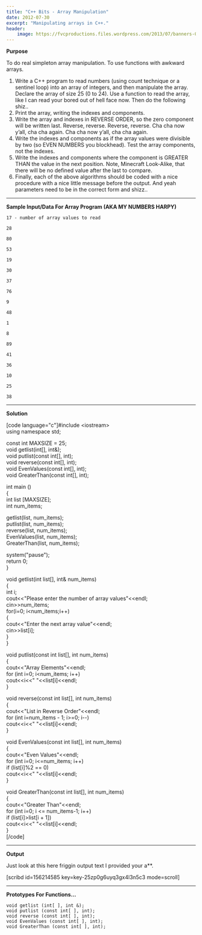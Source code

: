 ```yaml
---
title: "C++ Bits - Array Manipulation"
date: 2012-07-30
excerpt: "Manipulating arrays in C++."
header:
    image: https://fvcproductions.files.wordpress.com/2013/07/banners-002.jpg?w=1024&h=436&crop=1
---
```


**Purpose**

To do real simpleton array manipulation. To use functions with awkward
arrays.

1. Write a C++ program to read numbers (using count technique or a
    sentinel loop) into an array of integers, and then manipulate the
    array. Declare the array of size 25 (0 to 24). Use a function to
    read the array, like I can read your bored out of hell face now.
    Then do the following shiz..
2. Print the array, writing the indexes and components.
3. Write the array and indexes in REVERSE ORDER, so the zero component
    will be written last. Reverse, reverse. Reverse, reverse. Cha cha
    now y’all, cha cha again. Cha cha now y’all, cha cha again.
4.  Write the indexes and components as if the array values were
    divisible by two (so EVEN NUMBERS you blockhead). Test the array
    components, not the indexes.
5.  Write the indexes and components where the component is GREATER THAN
    the value in the next position. Note, Minecraft Look-Alike, that
    there will be no defined value after the last to compare.
6.  Finally, each of the above algorithms should be coded with a nice
    procedure with a nice little message before the output. And yeah
    parameters need to be in the correct form and shizz..

------------------------------------------------------------------------

**Sample Input/Data For Array Program (AKA MY NUMBERS HARPY)**

    17 - number of array values to read

    28

    80

    53

    19

    30

    37

    76

    9

    48

    1

    8

    89

    41

    36

    10

    25

    38

------------------------------------------------------------------------

**Solution**

\[code language="c"\]\#include &lt;iostream&gt;\
using namespace std;

const int MAXSIZE = 25;\
void getlist(int\[\], int&);\
void putlist(const int\[\], int);\
void reverse(const int\[\], int);\
void EvenValues(const int\[\], int);\
void GreaterThan(const int\[\], int);

int main ()\
{\
int list \[MAXSIZE\];\
int num\_items;

getlist(list, num\_items);\
putlist(list, num\_items);\
reverse(list, num\_items);\
EvenValues(list, num\_items);\
GreaterThan(list, num\_items);

system("pause");\
return 0;\
}

void getlist(int list\[\], int& num\_items)\
{\
int i;\
cout&lt;&lt;"Please enter the number of array values"&lt;&lt;endl;\
cin&gt;&gt;num\_items;\
for(i=0; i&lt;num\_items;i++)\
{\
cout&lt;&lt;"Enter the next array value"&lt;&lt;endl;\
cin&gt;&gt;list\[i\];\
}\
}

void putlist(const int list\[\], int num\_items)\
{\
cout&lt;&lt;"Array Elements"&lt;&lt;endl;\
for (int i=0; i&lt;num\_items; i++)\
cout&lt;&lt;i&lt;&lt;" "&lt;&lt;list\[i\]&lt;&lt;endl;\
}

void reverse(const int list\[\], int num\_items)\
{\
cout&lt;&lt;"List in Reverse Order"&lt;&lt;endl;\
for (int i=num\_items - 1; i&gt;=0; i--)\
cout&lt;&lt;i&lt;&lt;" "&lt;&lt;list\[i\]&lt;&lt;endl;\
}

void EvenValues(const int list\[\], int num\_items)\
{\
cout&lt;&lt;"Even Values"&lt;&lt;endl;\
for (int i=0; i&lt;=num\_items; i++)\
if (list\[i\]%2 == 0)\
cout&lt;&lt;i&lt;&lt;" "&lt;&lt;list\[i\]&lt;&lt;endl;\
}

void GreaterThan(const int list\[\], int num\_items)\
{\
cout&lt;&lt;"Greater Than"&lt;&lt;endl;\
for (int i=0; i &lt;= num\_items-1; i++)\
if (list\[i\]&gt;list\[i + 1\])\
cout&lt;&lt;i&lt;&lt;" "&lt;&lt;list\[i\]&lt;&lt;endl;\
}\
\[/code\]

------------------------------------------------------------------------

**Output**

Just look at this here friggin output text I provided your a\*\*.

\[scribd id=156214585 key=key-25zp0g6uyq3gx4l3n5c3 mode=scroll\]

------------------------------------------------------------------------

**Prototypes For Functions…**

    void getlist (int[ ], int &);
    void putlist (const int[ ], int);
    void reverse (const int[ ], int);
    void EvenValues (const int[ ], int);
    void GreaterThan (const int[ ], int);
